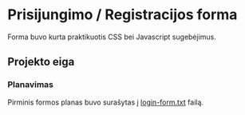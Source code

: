 # Prisijungimo / Registracijos forma
Forma buvo kurta praktikuotis CSS bei Javascript sugebėjimus. 

## Projekto eiga

### Planavimas
Pirminis formos planas buvo surašytas į [login-form.txt](https://github.com/vytascepulis/login-register-form/blob/master/login-form.txt) failą. 